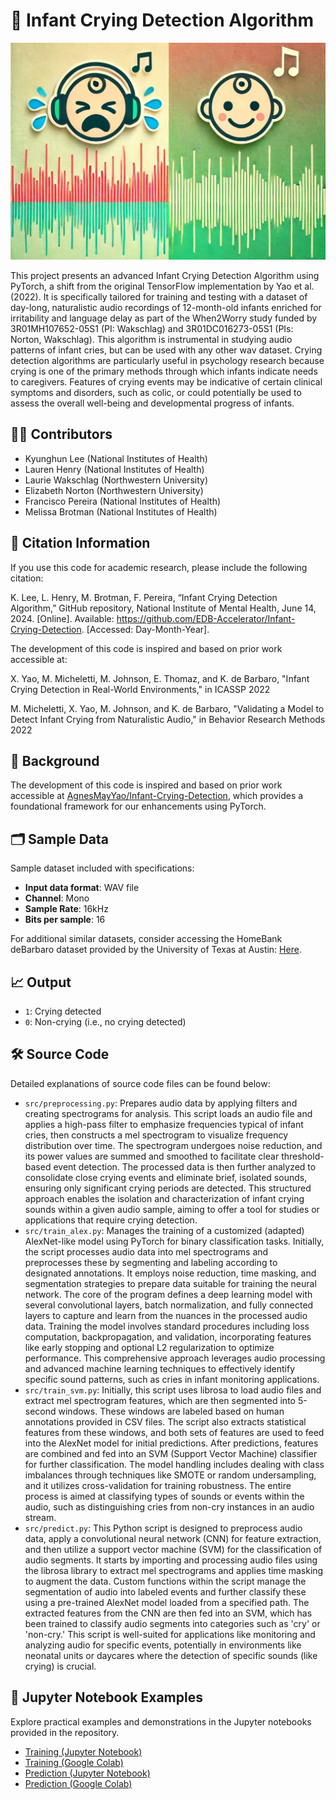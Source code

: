 # 🍼 Infant Crying Detection Algorithm
<img src="assets/cryingnoncryingbabywaveform.jpeg" alt="Crying vs Non-Crying Waveform" width="600"/>

This project presents an advanced Infant Crying Detection Algorithm using PyTorch, a shift from the original TensorFlow implementation by Yao et al. (2022). It is specifically tailored for training and testing with a dataset of day-long, naturalistic audio recordings of 12-month-old infants enriched for irritability and language delay  as part of the When2Worry study funded by 3R01MH107652-05S1 (PI: Wakschlag) and 3R01DC016273-05S1 (PIs: Norton, Wakschlag). This algorithm is instrumental in studying audio patterns of infant cries, but can be used with any other wav dataset. Crying detection algorithms are particularly useful in psychology research because crying is one of the primary methods through which infants indicate needs to caregivers. Features of crying events may be indicative of certain clinical symptoms and disorders, such as colic, or could potentially be used to assess the overall well-being and developmental progress of infants.

## 🧑‍🔬 Contributors
- Kyunghun Lee (National Institutes of Health)
- Lauren Henry (National Institutes of Health)
- Laurie Wakschlag (Northwestern University)
- Elizabeth Norton (Northwestern University)
- Francisco Pereira (National Institutes of Health)
- Melissa Brotman (National Institutes of Health)

## 📄 Citation Information
If you use this code for academic research, please include the following citation:

K. Lee, L. Henry, M. Brotman, F. Pereira, “Infant Crying Detection Algorithm,” GitHub repository, National Institute of Mental Health, June 14, 2024. [Online]. Available: https://github.com/EDB-Accelerator/Infant-Crying-Detection. [Accessed: Day-Month-Year].

The development of this code is inspired and based on prior work accessible at:

X. Yao, M. Micheletti, M. Johnson, E. Thomaz, and K. de Barbaro, "Infant Crying Detection in Real-World Environments," in ICASSP 2022

M. Micheletti, X. Yao, M. Johnson, and K. de Barbaro, "Validating a Model to Detect Infant Crying from Naturalistic Audio," in Behavior Research Methods 2022

## 🌱 Background
The development of this code is inspired and based on prior work accessible at [AgnesMayYao/Infant-Crying-Detection](https://github.com/AgnesMayYao/Infant-Crying-Detection), which provides a foundational framework for our enhancements using PyTorch.


<!-- ## 🔧 Requirements
To run this project, you will need PyTorch along with several other libraries focused on audio processing and analysis. A comprehensive list of required Python packages can be found in `requirements.txt`.

Please ensure that all dependencies are installed to guarantee the functionality of the detection algorithm.

   ```bash
   pip install -r requirements.txt
``` -->

## 🗂️ Sample Data
Sample dataset included with specifications:
- **Input data format**: WAV file
- **Channel**: Mono
- **Sample Rate**: 16kHz
- **Bits per sample**: 16

For additional similar datasets, consider accessing the HomeBank deBarbaro dataset provided by the University of Texas at Austin: [Here](https://homebank.talkbank.org/access/Password/deBarbaroCry.html).

## 📈 Output
- `1`: Crying detected
- `0`: Non-crying (i.e., no crying detected)

## 🛠️ Source Code
Detailed explanations of source code files can be found below:
- `src/preprocessing.py`: Prepares audio data by applying filters and creating spectrograms for analysis. This script loads an audio file and applies a high-pass filter to emphasize frequencies typical of infant cries, then constructs a mel spectrogram to visualize frequency distribution over time. The spectrogram undergoes noise reduction, and its power values are summed and smoothed to facilitate clear threshold-based event detection. The processed data is then further analyzed to consolidate close crying events and eliminate brief, isolated sounds, ensuring only significant crying periods are detected. This structured approach enables the isolation and characterization of infant crying sounds within a given audio sample, aiming to offer a tool for studies or applications that require crying detection.
- `src/train_alex.py`: Manages the training of a customized (adapted) AlexNet-like model using PyTorch for binary classification tasks. Initially, the script processes audio data into mel spectrograms and preprocesses these by segmenting and labeling according to designated annotations. It employs noise reduction, time masking, and segmentation strategies to prepare data suitable for training the neural network. The core of the program defines a deep learning model with several convolutional layers, batch normalization, and fully connected layers to capture and learn from the nuances in the processed audio data. Training the model involves standard procedures including loss computation, backpropagation, and validation, incorporating features like early stopping and optional L2 regularization to optimize performance. This comprehensive approach leverages audio processing and advanced machine learning techniques to effectively identify specific sound patterns, such as cries in infant monitoring applications.
- `src/train_svm.py`: Initially, this script uses librosa to load audio files and extract mel spectrogram features, which are then segmented into 5-second windows. These windows are labeled based on human annotations provided in CSV files. The script also extracts statistical features from these windows, and both sets of features are used to feed into the AlexNet model for initial predictions. After predictions, features are combined and fed into an SVM (Support Vector Machine) classifier for further classification. The model handling includes dealing with class imbalances through techniques like SMOTE or random undersampling, and it utilizes cross-validation for training robustness. The entire process is aimed at classifying types of sounds or events within the audio, such as distinguishing cries from non-cry instances in an audio stream.
- `src/predict.py`: This Python script is designed to preprocess audio data, apply a convolutional neural network (CNN) for feature extraction, and then utilize a support vector machine (SVM) for the classification of audio segments. It starts by importing and processing audio files using the librosa library to extract mel spectrograms and applies time masking to augment the data. Custom functions within the script manage the segmentation of audio into labeled events and further classify these using a pre-trained AlexNet model loaded from a specified path. The extracted features from the CNN are then fed into an SVM, which has been trained to classify audio segments into categories such as 'cry' or 'non-cry.' This script is well-suited for applications like monitoring and analyzing audio for specific events, potentially in environments like neonatal units or daycares where the detection of specific sounds (like crying) is crucial.

## 📓 Jupyter Notebook Examples
Explore practical examples and demonstrations in the Jupyter notebooks provided in the repository.
- [Training (Jupyter Notebook)](https://github.com/EDB-Accelerator/Infant-Crying-Detection/blob/main/example/train.ipynb)
- [Training (Google Colab)](https://colab.research.google.com/github/EDB-Accelerator/Infant-Crying-Detection/blob/main/example/train.ipynb)
- [Prediction (Jupyter Notebook)](https://github.com/EDB-Accelerator/Infant-Crying-Detection/blob/main/example/prediction.ipynb)
- [Prediction (Google Colab)](https://colab.research.google.com/github/EDB-Accelerator/Infant-Crying-Detection/blob/main/example/prediction.ipynb)



